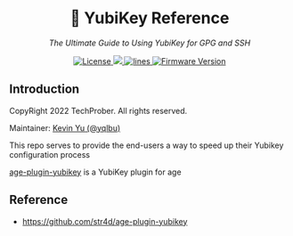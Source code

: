 <h1 align="center">🔐 YubiKey Reference</h1>
<p align="center">
    <em>The Ultimate Guide to Using YubiKey for GPG and SSH</em>
</p>

<p align="center">
    <a href="https://github.com/TechProber/yubikey-reference/blob/master/LICENSE">
      <img src="https://img.shields.io/github/license/TechProber/yubikey-reference?color=critical" alt="License"/>
    </a>
    <a href="https://hits.seeyoufarm.com">
      <img src="https://hits.seeyoufarm.com/api/count/incr/badge.svg?url=https%3A%2F%2Fgithub.com%2FTechProber%2Fyubikey-reference&count_bg=%235322B2&title_bg=%23555555&icon=&icon_color=%23E7E7E7&title=hits&edge_flat=false"/>
    </a>
    <a href="https://img.shields.io/tokei/lines/github/TechProber/yubikey-reference?color=orange">
      <img src="https://img.shields.io/tokei/lines/github/TechProber/yubikey-reference?color=orange" alt="lines">
    </a>
    <a href="https://www.yubico.com/blog/yubikey-firmware-update-yubikey-5-series-with-firmware-5-4/">
        <img src="https://img.shields.io/badge/yubikey--firmware-v5.4.3-brightgreen" alt="Firmware Version">
    </a>
</p>

## Introduction

CopyRight 2022 TechProber. All rights reserved.

Maintainer: [ Kevin Yu (@yqlbu) ](https://github.com/yqlbu)

This repo serves to provide the end-users a way to speed up their Yubikey configuration process

[age-plugin-yubikey](https://github.com/str4d/age-plugin-yubikey) is a YubiKey plugin for age

## Reference

- https://github.com/str4d/age-plugin-yubikey
